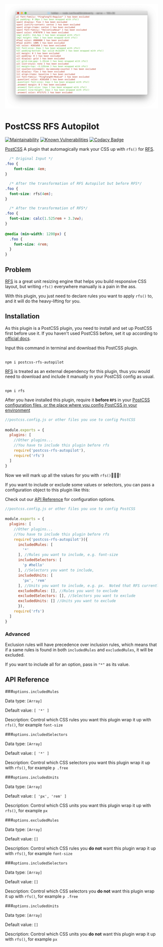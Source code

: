 ![PostCSS RFS Autopilot terminal screenshot](https://github.com/winston0410/postcss-rfs-autopilot/blob/master/postcss-rsf-autopilot-example.png?raw=true)

# PostCSS RFS Autopilot

[![Maintainability](https://api.codeclimate.com/v1/badges/ff984c8d9c6e4277723f/maintainability)](https://codeclimate.com/github/winston0410/postcss-rfs-autopilot/maintainability) [![Known Vulnerabilities](https://snyk.io/test/github/winston0410/postcss-rfs-autopilot/badge.svg?targetFile=package.json)](https://snyk.io/test/github/winston0410/postcss-rfs-autopilot?targetFile=package.json) [![Codacy Badge](https://app.codacy.com/project/badge/Grade/5ce28bbbcc174bfdad1dabd6ab3c64f6)](https://www.codacy.com/manual/winston0410/postcss-rfs-autopilot?utm_source=github.com&amp;utm_medium=referral&amp;utm_content=winston0410/postcss-rfs-autopilot&amp;utm_campaign=Badge_Grade)

[PostCSS] A plugin that automagically mark your CSS up with `rfs()` for [RFS](https://github.com/twbs/rfs).

[PostCSS]: https://github.com/postcss/postcss

```css
  /* Original Input */
.foo {
    font-size: 4em;
}
```

```css
  /* After the transformation of RFS Autopilot but before RFS*/
.foo {
  font-size: rfs(4em);
}
```

```css
  /* After the transformation of RFS*/
.foo {
  font-size: calc(1.525rem + 3.3vw);
}

@media (min-width: 1200px) {
  .foo {
    font-size: 4rem;
  }
}
```

## Problem

[RFS](https://github.com/twbs/rfs) is a great unit resizing engine that helps you build responsive CSS layout, but writing `rfs()` everywhere manually is a pain in the ass.

With this plugin, you just need to declare rules you want to apply `rfs()` to, and it will do the heavy-lifting for you.

## Installation

As this plugin is a PostCSS plugin, you need to install and set up PostCSS first before use it.
If you haven't used PostCSS before, set it up according to [official docs](https://github.com/postcss/postcss#usage).

Input this command in terminal and download this PostCSS plugin.

```

npm i postcss-rfs-autopilot

```

[RFS](https://github.com/twbs/rfs) is treated as an external dependency for this plugin, thus you would need to download and include it manually in your PostCSS config as usual.

```

npm i rfs

```

After you have installed this plugin, require it **before `RFS`** in your [PostCSS configuration files, or the place where you config PostCSS in your environment](https://github.com/postcss/postcss#usage)

```javascript
//postcss.config.js or other files you use to config PostCSS

module.exports = {
  plugins: [
    //Other plugins...
    //You have to include this plugin before rfs
    require('postcss-rfs-autopilot'),
    require('rfs')
  ]
}

```

Now we will mark up all the values for you with `rfs()`:rocket::rocket::rocket:!

If you want to include or exclude some values or selectors, you can pass a configuration object to this plugin like this:

Check out our [API Reference](#api-reference) for configuration options.

```javascript
//postcss.config.js or other files you use to config PostCSS

module.exports = {
  plugins: [
    //Other plugins...
    //You have to include this plugin before rfs
    require('postcss-rfs-autopilot')({
      includedRules: [
        '*'
      ], //Rules you want to include, e.g. font-size
      includedSelectors: [
        'p #hello'
      ], //Selectors you want to include,
      includedUnits: [
        'px', 'rem'
      ], //Units you want to include, e.g. px.  Noted that RFS currently only works with px and rem
      excludedRules: [], //Rules you want to exclude
      excludedSelectors: [], //Selectors you want to exclude
      excludedUnits: [] //Units you want to exclude
      }),
    require('rfs')
  ]
}
```

### Advanced

Exclusion rules will have precedence over inclusion rules, which means that if a same rules is found in both `includedRules` and `excludedRules`, it will be excluded.

If you want to include all for an option, pass in `"*"` as its value.

## API Reference

###`options.includedRules`

Data type: `[Array]`

Default value: `[ '*' ]`

Description: Control which CSS rules you want this plugin wrap it up with `rfs()`, for example `font-size`

###`options.includedSelectors`

Data type: `[Array]`

Default value: `[ '*' ]`

Description: Control which CSS selectors you want this plugin wrap it up with `rfs()`, for example `p .free`

###`options.includedUnits`

Data type: `[Array]`

Default value: `[ 'px', 'rem' ]`

Description: Control which CSS units you want this plugin wrap it up with `rfs()`, for example `px`

###`options.excludedRules`

Data type: `[Array]`

Default value: `[]`

Description: Control which CSS rules you **do not** want this plugin wrap it up with `rfs()`, for example `font-size`

###`options.includedSelectors`

Data type: `[Array]`

Default value: `[]`

Description: Control which CSS selectors you **do not** want this plugin wrap it up with `rfs()`, for example `p .free`

###`options.includedUnits`

Data type: `[Array]`

Default value: `[]`

Description: Control which CSS units you **do not** want this plugin wrap it up with `rfs()`, for example `px`

